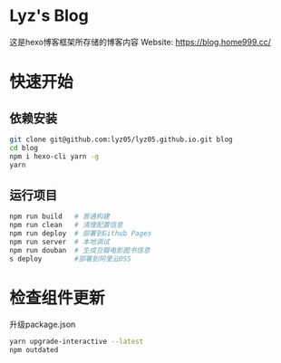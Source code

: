 # Lyz's Blog
这是hexo博客框架所存储的博客内容
Website: https://blog.home999.cc/

# 快速开始
## 依赖安装
```bash
git clone git@github.com:lyz05/lyz05.github.io.git blog
cd blog
npm i hexo-cli yarn -g
yarn
```

## 运行项目
```bash
npm run build   # 普通构建
npm run clean   # 清理配置信息
npm run deploy  # 部署到Github Pages
npm run server  # 本地调试
npm run douban  # 生成豆瓣电影图书信息
s deploy        #部署到阿里云OSS
```

# 检查组件更新
升级package.json
```bash
yarn upgrade-interactive --latest
npm outdated
```
